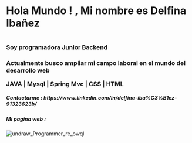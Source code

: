 <h1> Hola Mundo ! , Mi nombre es  Delfina Ibañez <h1>
<h3> Soy programadora Junior  Backend<h3>
<p> Actualmente busco ampliar mi campo laboral en el mundo del desarrollo  web  </p>
 <p> JAVA | Mysql | Spring  Mvc | CSS | HTML </p>
<h5>Contactarme : https://www.linkedin.com/in/delfina-iba%C3%B1ez-91323623b/<h5>
<h5>Mi pagina web : </h5>

![undraw_Programmer_re_owql](https://github.com/delfinaibanez/Presentacion/assets/81592567/9b62e53e-0304-466a-a616-79bf351fdc52) 
